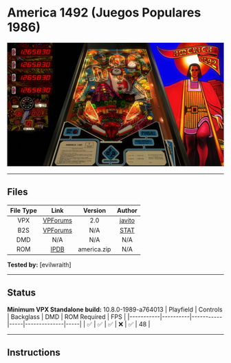 # America 1492 (Juegos Populares 1986)

![Table Preview](../../images/vpx-america1492.jpg)

---

## Files
| File Type | Link | Version | Author |
|:---------:|:----:|:-------:|:------:|
| VPX | [VPForums](https://www.vpforums.org/index.php?app=downloads&showfile=18607) | 2.0 | [javito](https://www.vpforums.org/index.php?showuser=11433) |
| B2S | [VPForums](https://www.vpforums.org/index.php?app=downloads&showfile=12323) | N/A | [STAT](https://www.vpforums.org/index.php?showuser=11253) |
| DMD | N/A | N/A | N/A |
| ROM | [IPDB](https://www.ipdb.org/files/5013/america.zip) | america.zip | N/A |

**Tested by:** [evilwraith]

---

## Status 
**Minimum VPX Standalone build:** 10.8.0-1989-a764013
| Playfield | Controls | Backglass | DMD | ROM Required | FPS | 
|-----------|----------|-----------|-----|--------------|-----|
| :white_check_mark: | :white_check_mark: | :white_check_mark: | :x: | :white_check_mark: | 48 |

---

## Instructions
